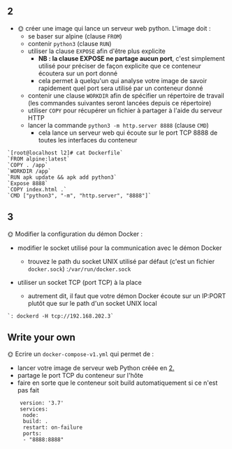 ## 2
-   🌞 créer une image qui lance un serveur web python. L'image doit :
    -   se baser sur alpine (clause `FROM`)
    -   contenir `python3` (clause `RUN`)
    -   utiliser la clause `EXPOSE` afin d'être plus explicite
        -   **NB : la clause EXPOSE ne partage aucun port**, c'est simplement utilisé pour préciser de façon explicite que ce conteneur écoutera sur un port donné
        -   cela permet à quelqu'un qui analyse votre image de savoir rapidement quel port sera utilisé par un conteneur donné
    -   contenir une clause `WORKDIR` afin de spécifier un répertoire de travail (les commandes suivantes seront lancées depuis ce répertoire)
    -   utiliser `COPY` pour récupérer un fichier à partager à l'aide du serveur HTTP
    -   lancer la commande `python3 -m http.server 8888` (clause `CMD`)
        -   cela lance un serveur web qui écoute sur le port TCP 8888 de toutes les interfaces du conteneur
  
~~~~
`[root@localhost l2]# cat Dockerfile`
`FROM alpine:latest`
`COPY . /app`
`WORKDIR /app`
`RUN apk update && apk add python3`
`Expose 8888`
`COPY index.html .`
`CMD ["python3", "-m", "http.server", "8888"]`
~~~~

## 3
🌞 Modifier la configuration du démon Docker :

-   modifier le socket utilisé pour la communication avec le démon Docker
    -   trouvez le path du socket UNIX utilisé par défaut (c'est un fichier `docker.sock`)
    :`/var/run/docker.sock` 
    
- utiliser un socket TCP (port TCP) à la place
	-  autrement dit, il faut que votre démon Docker écoute sur un IP:PORT plutôt que sur le path d'un socket UNIX local
~~~~
`: dockerd -H tcp://192.168.202.3`
~~~~

## Write your own

🌞 Ecrire un `docker-compose-v1.yml` qui permet de :

-   lancer votre image de serveur web Python créée en [2.](#cr%c3%a9ation-dimage)
-   partage le port TCP du conteneur sur l'hôte
-   faire en sorte que le conteneur soit build automatiquement si ce n'est pas fait
~~~~
    version: '3.7'
    services:
     node:
     build: .
     restart: on-failure
     ports:
     - "8888:8888"

~~~~
